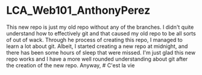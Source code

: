 # LCA_Web101_AnthonyPerez

This new repo is just my old repo without any of the branches. I didn't quite understand how to effectively git and that caused my old repo to be all sorts of out of wack. Through he process of creating this repo, I managed to learn a lot about git. Albeit, I started creating a new repo at midnight, and there has been some hours of sleep that were missed. I'm just glad this new repo works and I have a more well rounded understanding about git after the creation of the new repo. Anyway, # C'est la vie
